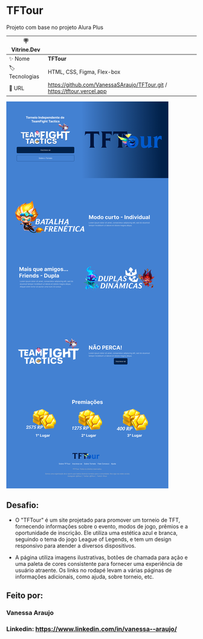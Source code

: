 
# TFTour

Projeto com base no projeto Alura Plus

| :placard: Vitrine.Dev |     |
| -------------  | --- |
| :sparkles: Nome        | **TFTour**
| :label: Tecnologias | HTML, CSS, Figma, Flex-box
| :rocket: URL         | https://github.com/VanessaSAraujo/TFTour.git / https://tftour.vercel.app

<!-- Inserir imagem com a #vitrinedev ao final do link -->
![image](https://github.com/VanessaSAraujo/TFTour/blob/f7d1fddf144190661b0567fed7665fda0d2d41bc/img/Desktop%20-%202.png#vitrinedev)

## Desafio:
*  O "TFTour" é um site projetado para promover um torneio de TFT, fornecendo informações sobre o evento, modos de jogo, prêmios e a oportunidade de inscrição. Ele utiliza uma estética azul e branca, seguindo o tema do jogo League of Legends, e tem um design responsivo para atender a diversos dispositivos.

* A página utiliza imagens ilustrativas, botões de chamada para ação e uma paleta de cores consistente para fornecer uma experiência de usuário atraente. Os links no rodapé levam a várias páginas de informações adicionais, como ajuda, sobre torneio, etc.

## Feito por:

### Vanessa Araujo

### Linkedin: https://www.linkedin.com/in/vanessa--araujo/
